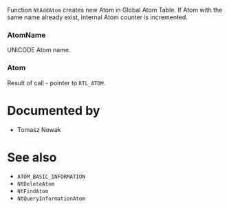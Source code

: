 Function `NtAddAtom` creates new Atom in Global Atom Table. If Atom with the same name already exist, internal Atom counter is incremented.

### AtomName

UNICODE Atom name.

### Atom

Result of call - pointer to `RTL_ATOM`.

# Documented by

* Tomasz Nowak

# See also

* `ATOM_BASIC_INFORMATION`
* `NtDeleteAtom`
* `NtFindAtom`
* `NtQueryInformationAtom`
